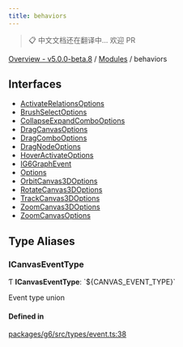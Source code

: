```yaml
---
title: behaviors
---
```


> 📋 中文文档还在翻译中... 欢迎 PR

[Overview - v5.0.0-beta.8](../README.zh.md) / [Modules](../modules.zh.md) / behaviors

## Interfaces

- [ActivateRelationsOptions](../interfaces/behaviors/ActivateRelationsOptions.zh.md)
- [BrushSelectOptions](../interfaces/behaviors/BrushSelectOptions.zh.md)
- [CollapseExpandComboOptions](../interfaces/behaviors/CollapseExpandComboOptions.zh.md)
- [DragCanvasOptions](../interfaces/behaviors/DragCanvasOptions.zh.md)
- [DragComboOptions](../interfaces/behaviors/DragComboOptions.zh.md)
- [DragNodeOptions](../interfaces/behaviors/DragNodeOptions.zh.md)
- [HoverActivateOptions](../interfaces/behaviors/HoverActivateOptions.zh.md)
- [IG6GraphEvent](../interfaces/behaviors/IG6GraphEvent.zh.md)
- [Options](../interfaces/behaviors/Options.zh.md)
- [OrbitCanvas3DOptions](../interfaces/behaviors/OrbitCanvas3DOptions.zh.md)
- [RotateCanvas3DOptions](../interfaces/behaviors/RotateCanvas3DOptions.zh.md)
- [TrackCanvas3DOptions](../interfaces/behaviors/TrackCanvas3DOptions.zh.md)
- [ZoomCanvas3DOptions](../interfaces/behaviors/ZoomCanvas3DOptions.zh.md)
- [ZoomCanvasOptions](../interfaces/behaviors/ZoomCanvasOptions.zh.md)

## Type Aliases

### ICanvasEventType

Ƭ **ICanvasEventType**: \`${CANVAS_EVENT_TYPE}\`

Event type union

#### Defined in

[packages/g6/src/types/event.ts:38](https://github.com/antvis/G6/blob/61e525e59b/packages/g6/src/types/event.ts#L38)
